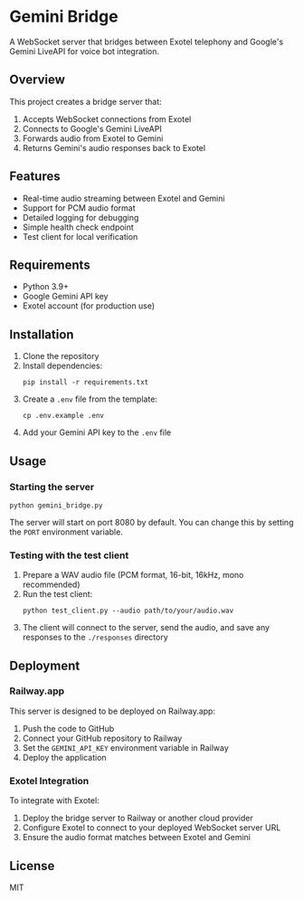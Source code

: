 # Gemini Bridge

A WebSocket server that bridges between Exotel telephony and Google's Gemini LiveAPI for voice bot integration.

## Overview

This project creates a bridge server that:
1. Accepts WebSocket connections from Exotel
2. Connects to Google's Gemini LiveAPI
3. Forwards audio from Exotel to Gemini
4. Returns Gemini's audio responses back to Exotel

## Features

- Real-time audio streaming between Exotel and Gemini
- Support for PCM audio format
- Detailed logging for debugging
- Simple health check endpoint
- Test client for local verification

## Requirements

- Python 3.9+
- Google Gemini API key
- Exotel account (for production use)

## Installation

1. Clone the repository
2. Install dependencies:
   ```
   pip install -r requirements.txt
   ```
3. Create a `.env` file from the template:
   ```
   cp .env.example .env
   ```
4. Add your Gemini API key to the `.env` file

## Usage

### Starting the server

```
python gemini_bridge.py
```

The server will start on port 8080 by default. You can change this by setting the `PORT` environment variable.

### Testing with the test client

1. Prepare a WAV audio file (PCM format, 16-bit, 16kHz, mono recommended)
2. Run the test client:
   ```
   python test_client.py --audio path/to/your/audio.wav
   ```
3. The client will connect to the server, send the audio, and save any responses to the `./responses` directory

## Deployment

### Railway.app

This server is designed to be deployed on Railway.app:

1. Push the code to GitHub
2. Connect your GitHub repository to Railway
3. Set the `GEMINI_API_KEY` environment variable in Railway
4. Deploy the application

### Exotel Integration

To integrate with Exotel:

1. Deploy the bridge server to Railway or another cloud provider
2. Configure Exotel to connect to your deployed WebSocket server URL
3. Ensure the audio format matches between Exotel and Gemini

## License

MIT
